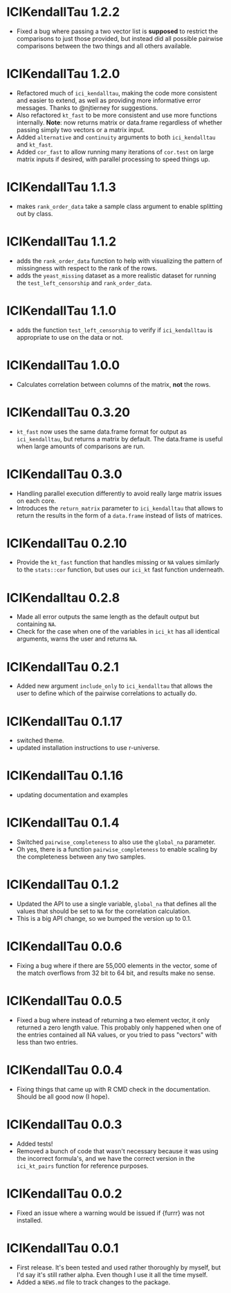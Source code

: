 # ICIKendallTau 1.2.2

- Fixed a bug where passing a two vector list is **supposed** to restrict the comparisons to just those provided, but instead did all possible pairwise comparisons between the two things and all others available.

# ICIKendallTau 1.2.0

- Refactored much of `ici_kendalltau`, making the code more consistent and easier to extend, as well as providing more informative error messages. Thanks to @njtierney for suggestions.
- Also refactored `kt_fast` to be more consistent and use more functions internally. **Note**: now returns matrix or data.frame regardless of whether passing simply two vectors or a matrix input.
- Added `alternative` and `continuity` arguments to both `ici_kendalltau` and `kt_fast`.
- Added `cor_fast` to allow running many iterations of `cor.test` on large matrix inputs if desired, with parallel processing to speed things up.

# ICIKendallTau 1.1.3

- makes `rank_order_data` take a sample class argument to enable splitting out by class.

# ICIKendallTau 1.1.2

- adds the `rank_order_data` function to help with visualizing the pattern of missingness with respect to the rank of the rows.
- adds the `yeast_missing` dataset as a more realistic dataset for running the `test_left_censorship` and `rank_order_data`.

# ICIKendallTau 1.1.0

- adds the function `test_left_censorship` to verify if `ici_kendalltau` is appropriate to use on the data or not.

# ICIKendallTau 1.0.0

- Calculates correlation between columns of the matrix, **not** the rows.

# ICIKendallTau 0.3.20

- `kt_fast` now uses the same data.frame format for output as `ici_kendalltau`, but returns a matrix by default. The data.frame is useful when large amounts of comparisons are run.

# ICIKendallTau 0.3.0

- Handling parallel execution differently to avoid really large matrix issues on each core.
- Introduces the `return_matrix` parameter to `ici_kendalltau` that allows to return the results in the form of a `data.frame` instead of lists of matrices.

# ICIKendallTau 0.2.10

- Provide the `kt_fast` function that handles missing or `NA` values similarly to the `stats::cor` function, but uses our `ici_kt` fast function underneath.

# ICIKendalltau 0.2.8

- Made all error outputs the same length as the default output but containing `NA`.
- Check for the case when one of the variables in `ici_kt` has all identical arguments, warns the user and returns `NA`.

# ICIKendallTau 0.2.1

- Added new argument `include_only` to `ici_kendalltau` that allows the user to define which of the pairwise correlations to actually do.

# ICIKendallTau 0.1.17

- switched theme.
- updated installation instructions to use r-universe.

# ICIKendallTau 0.1.16

- updating documentation and examples

# ICIKendallTau 0.1.4

- Switched `pairwise_completeness` to also use the `global_na` parameter.
- Oh yes, there is a function `pairwise_completeness` to enable scaling by the completeness between any two samples.

# ICIKendallTau 0.1.2

-   Updated the API to use a single variable, `global_na` that defines all the values that should be set to `NA` for the correlation calculation.
-   This is a big API change, so we bumped the version up to 0.1.

# ICIKendallTau 0.0.6

-   Fixing a bug where if there are 55,000 elements in the vector, some of the match overflows from 32 bit to 64 bit, and results make no sense.

# ICIKendallTau 0.0.5

-   Fixed a bug where instead of returning a two element vector, it only returned a zero length value. This probably only happened when one of the entries contained all NA values, or you tried to pass "vectors" with less than two entries.

# ICIKendallTau 0.0.4

-   Fixing things that came up with R CMD check in the documentation. Should be all good now (I hope).

# ICIKendallTau 0.0.3

-   Added tests!
-   Removed a bunch of code that wasn't necessary because it was using the incorrect formula's, and we have the correct version in the `ici_kt_pairs` function for reference purposes.

# ICIKendallTau 0.0.2

-   Fixed an issue where a warning would be issued if {furrr} was not installed.

# ICIKendallTau 0.0.1

-   First release. It's been tested and used rather thoroughly by myself, but I'd say it's still rather alpha. Even though I use it all the time myself.
-   Added a `NEWS.md` file to track changes to the package.
